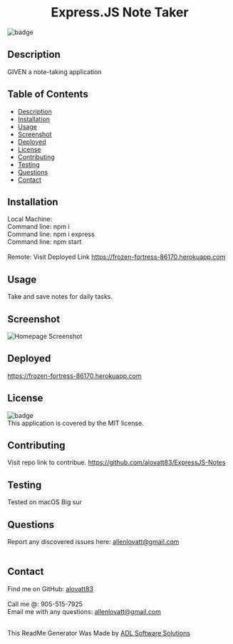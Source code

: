 
<h1 align="center">Express.JS Note Taker</h1>
  
![badge](https://img.shields.io/badge/license-MIT-orange)<br />

## Description
GIVEN a note-taking application

## Table of Contents
- [Description](#description)
- [Installation](#installation)
- [Usage](#usage)
- [Screenshot](#screenshot)
- [Deployed](#deployed)
- [License](#license)
- [Contributing](#contributing)
- [Testing](#testing)
- [Questions](#questions)
- [Contact](#contact)

## Installation

Local Machine:<br />
Command line: npm i<br />
Command line: npm i express<br />
Command line: npm start<br />
<br />
Remote:
Visit Deployed Link https://frozen-fortress-86170.herokuapp.com

## Usage
Take and save notes for daily tasks.

## Screenshot
![Homepage Screenshot](https://alovatt83.github.io/ExpressJS-Notes/public/assets/images/screenshot.png)


## Deployed
https://frozen-fortress-86170.herokuapp.com 

## License
![badge](https://img.shields.io/badge/license-MIT-orange)
<br />
This application is covered by the MIT license. 

## Contributing
Visit repo link to contribue. https://github.com/alovatt83/ExpressJS-Notes

## Testing
Tested on macOS Big sur

## Questions
Report any discovered issues here: allenlovatt@gmail.com<br />
<br />

## Contact
Find me on GitHub: [alovatt83](https://github.com/alovatt83)<br />
<br />
Call me @: 905-515-7925
<br />
Email me with any questions: allenlovatt@gmail.com<br /><br />

This ReadMe Generator Was Made by [ADL Software Solutions](https://github.com/alovatt83/ReadMe-Generator)
    
